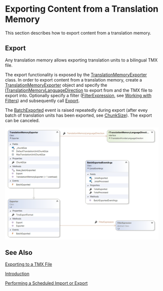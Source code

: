 Exporting Content from a Translation Memory
======
This section describes how to export content from a translation memory.

Export
-----
Any translation memory allows exporting translation units to a bilingual TMX file.

The export functionality is exposed by the [TranslationMemoryExporter](../../api/translationmemory/Sdl.LanguagePlatform.TranslationMemoryApi.TranslationMemoryExporter.yml) class. In order to export content from a translation memory, create a [TranslationMemoryExporter](../../api/translationmemory/Sdl.LanguagePlatform.TranslationMemoryApi.TranslationMemoryExporter.yml) object and specify the [ITranslationMemoryLanguageDirection](../../api/translationmemory/Sdl.LanguagePlatform.TranslationMemoryApi.ITranslationMemoryLanguageDirection.yml) to export from and the TMX file to export into. Optionally specify a filter ([FilterExpression](../../api/translationmemory/Sdl.LanguagePlatform.TranslationMemory.FilterExpression.yml), see [Working with Filters](working_with_filters.md)) and subsequently call [Export](../../api/translationmemory/Sdl.LanguagePlatform.TranslationMemoryApi.TranslationMemoryExporter.yml#Sdl_LanguagePlatform_TranslationMemoryApi_TranslationMemoryExporter_Export_System_String_System_Boolean_).

The [BatchExported](../../api/translationmemory/Sdl.Core.TM.ImportExport.Exporter.yml#Sdl_Core_TM_ImportExport_Exporter_BatchExported) event is raised repeatedly during export (after evey batch of translation units has been exported, see [ChunkSize](../../api/translationmemory/Sdl.LanguagePlatform.TranslationMemoryApi.TranslationMemoryExporter.yml#Sdl_LanguagePlatform_TranslationMemoryApi_TranslationMemoryExporter_ChunkSize)). The export can be canceled.


<img style="display:block; " src="images/Cd-Export.png"/>

See Also
------------
[Exporting to a TMX File](exporting_to_a_tmx_file.md)

[Introduction](working_with_translation_memories.md)

[Performing a Scheduled Import or Export](performing_a_scheduled_import_or_export.md)